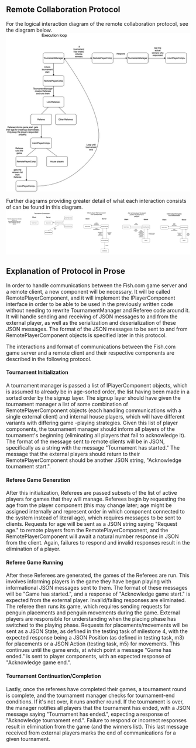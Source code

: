 ## Remote Collaboration Protocol
For the logical interaction diagram of the remote collaboration protocol, see the diagram below. 
 ![](../Other/interactiondiagram.jpg) 
 
Further diagrams providing greater detail of what each interaction consists of can be found in
 this diagram. ![](../Other/interactionmethods.jpg)
 
## Explanation of Protocol in Prose

In order to handle communications between the Fish.com game server and a remote client, a new
 component will be necessary. It will be called RemotePlayerComponent, and it will implement the
  IPlayerComponent interface in order to be able to be used in the previously written code
   without needing to rewrite TournamentManager and Referee code around it. It will handle
    sending and receiving of JSON messages to and from the external player, as well as the
     serialization and deserialization of these JSON messages. The format of the JSON messages to
      be sent to and from RemotePlayerComponent objects is specified later in this protocol. 

The interactions and format of communications between the Fish.com game server and a remote
 client and their respective components are described in the following protocol. 
 
#### Tournament Initialization
A tournament manager is passed a list of IPlayerComponent objects, which is assumed to already
 be in age-sorted order, the list having been made in a sorted order by the signup layer. The
  signup layer should have given the tournament manager a list of some combination of
   RemotePlayerComponent objects (each handling communications with a single external client) and
    internal house players, which will have different variants with differing game
    -playing strategies. Given this list of player components, the tournament manager should
     inform all players of the tournament's beginning (eliminating all players that fail to
      acknowledge it). The format of the message sent to remote clients will be in JSON,
       specifically as a string with the message "Tournament has started." The message that the 
       external players should return to their RemotePlayerComponent should be another JSON string, 
       "Acknowledge tournament start.".
         
#### Referee Game Generation
After this initialization, Referees are passed subsets of the list of active players for games
 that they will manage. Referees begin by requesting the age from the player component (this may
  change later; age might be assigned internally and represent order in which component connected
   to the system instead of literal age), which requires messages to be sent to clients. Requests
    for age will be sent as a JSON string saying "Request age." to remote players from the
     RemotePlayerComponent, and the RemotePlayerComponent will await a natural number response
      in JSON from the client. Again, failures to respond and invalid responses result in the
       elimination of a player.
       
#### Referee Game Running
After these Referees are generated, the games of the Referees are run. This involves informing
 players in the game they have begun playing with informational JSON messages sent to them. The
  format of these messages will be "Game has started.", and a response of "Acknowledge game
   start." is expected from the external player. Invalid/failing responses are eliminated. The
    referee then runs its game, which requires sending requests for penguin placements and
     penguin movements during the game. External players are responsible for understanding when
      the placing phase has switched to the playing phase. Requests for placements/movements will
       be sent as a JSON State, as defined in the testing task of milestone 4, with the expected
        response being a JSON Position (as defined in testing task, m3) for placements or
         a JSON Action (testing task, m5) for movements. This continues until the game ends, at
          which point a message "Game has ended." is sent to player components, with an expected
           response of "Acknowledge game end.". 
           
#### Tournament Continuation/Completion
Lastly, once the referees have completed their games, a tournament round is complete, and the
 tournament manager checks for tournament-end conditions. If it's not over, it runs another round. 
  If the tournament is over, the manager notifies all players that the tournament has ended, with
   a JSON message saying "Tournament has ended.", expecting a response of "Acknowledge tournament
    end.". Failure to respond or incorrect responses result in elimination from the game (and the
     winners list). This last message received from external players marks the end of
      communications for a given tournament.